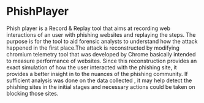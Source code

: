 # PhishPlayer

Phish player is a Record & Replay tool that aims at
recording web interactions of an user with phishing websites
and replaying the steps. The purpose is for the tool to aid
forensic analysts to understand how the attack happened in the
first place.The attack is reconstructed by modifying chromium
telemetry tool that was developed by Chrome basically intended
to measure performance of websites. Since this reconstruction
provides an exact simulation of how the user interacted with the
phishing site, it provides a better insight in to the nuances of the
phishing community. If sufficient analysis was done on the data
collected , it may help detect the phishing sites in the initial stages
and necessary actions could be taken on blocking those sites.
